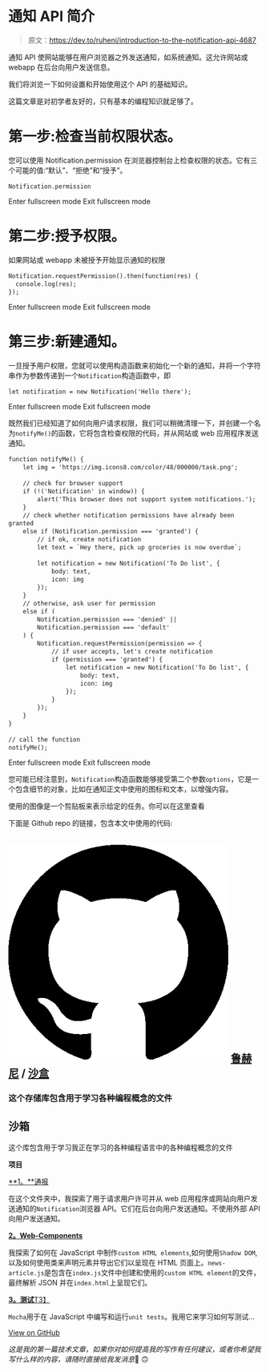 # 通知 API 简介

> 原文：<https://dev.to/ruheni/introduction-to-the-notification-api-4687>

通知 API 使网站能够在用户浏览器之外发送通知，如系统通知。这允许网站或 webapp 在后台向用户发送信息。

我们将浏览一下如何设置和开始使用这个 API 的基础知识。

这篇文章是对初学者友好的，只有基本的编程知识就足够了。

# 第一步:检查当前权限状态。

您可以使用 Notification.permission 在浏览器控制台上检查权限的状态。它有三个可能的值:“默认”、“拒绝”和“授予”。

```
Notification.permission 
```

Enter fullscreen mode Exit fullscreen mode

# 第二步:授予权限。

如果网站或 webapp 未被授予开始显示通知的权限

```
Notification.requestPermission().then(function(res) {
  console.log(res);
}); 
```

Enter fullscreen mode Exit fullscreen mode

# 第三步:新建通知。

一旦授予用户权限，您就可以使用构造函数来初始化一个新的通知，并将一个字符串作为参数传递到一个`Notification`构造函数中，即

```
let notification = new Notification('Hello there'); 
```

Enter fullscreen mode Exit fullscreen mode

既然我们已经知道了如何向用户请求权限，我们可以稍微清理一下，并创建一个名为`notifyMe()`的函数，它将包含检查权限的代码，并从网站或 web 应用程序发送通知。

```
function notifyMe() {
    let img = 'https://img.icons8.com/color/48/000000/task.png';

    // check for browser support
    if (!('Notification' in window)) {
        alert('This browser does not support system notifications.');
    }
    // check whether notification permissions have already been granted
    else if (Notification.permission === 'granted') {
        // if ok, create notification
        let text = `Hey there, pick up groceries is now overdue`;

        let notification = new Notification('To Do list', {
            body: text,
            icon: img
        });
    }
    // otherwise, ask user for permission
    else if (
        Notification.permission === 'denied' ||
        Notification.permission === 'default'
    ) {
        Notification.requestPermission(permission => {
            // if user accepts, let's create notification
            if (permission === 'granted') {
                let notification = new Notification('To Do list', {
                    body: text,
                    icon: img
                });
            }
        });
    }
}

// call the function
notifyMe(); 
```

Enter fullscreen mode Exit fullscreen mode

您可能已经注意到，`Notification`构造函数能够接受第二个参数`options`，它是一个包含细节的对象，比如在通知正文中使用的图标和文本，以增强内容。

使用的图像是一个剪贴板来表示给定的任务。你可以在这里查看

下面是 Github repo 的链接，包含本文中使用的代码:

## ![GitHub logo](img/292a238c61c5611a7f4d07a21d9e8e0a.png) [鲁赫尼](https://github.com/ruheni) / [沙盒](https://github.com/ruheni/sandbox)

### 这个存储库包含用于学习各种编程概念的文件

<article class="markdown-body entry-content container-lg" itemprop="text">

# 沙箱

这个库包含用于学习我正在学习的各种编程语言中的各种编程概念的文件

**项目**

[**1。**通报](https://github.com/ruheni/sandbox/tree/master/notification)

在这个文件夹中，我探索了用于请求用户许可并从 web 应用程序或网站向用户发送通知的`Notification`浏览器 API。它们在后台向用户发送通知。不使用外部 API 向用户发送通知。

[**2。Web-Components**](https://github.com/ruheni/sandbox/tree/master/web-components)

我探索了如何在 JavaScript 中制作`custom HTML elements`,如何使用`Shadow DOM`,以及如何使用类来声明元素并导出它们以呈现在 HTML 页面上。`news-article.js`是包含在`index.js`文件中创建和使用的`custom HTML element`的文件，最终解析 JSON 并在`index.html`上呈现它们。

[**3。测试**T3】](https://github.com/ruheni/sandbox/tree/master/testing)

`Mocha`用于在 JavaScript 中编写和运行`unit tests`。我用它来学习如何写测试…

</article>

[View on GitHub](https://github.com/ruheni/sandbox)

*这是我的第一篇技术文章，如果你对如何提高我的写作有任何建议，或者你希望我写什么样的内容，请随时直接给我发消息*🙂 🙃